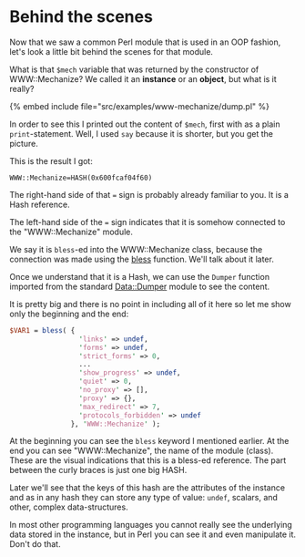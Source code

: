 # Behind the scenes

Now that we saw a common Perl module that is used in an OOP fashion, let's look a little bit behind the scenes for that module.

What is that `$mech` variable that was returned by the constructor of WWW::Mechanize? We called it an **instance** or an **object**, but what is it really?

{% embed include file="src/examples/www-mechanize/dump.pl" %}

In order to see this I printed out the content of `$mech`, first with as a plain `print`-statement. Well, I used `say` because it is shorter, but you get the picture.

This is the result I got:

```
WWW::Mechanize=HASH(0x600fcaf04f60)
```

The right-hand side of that `=` sign is probably already familiar to you. It is a Hash reference.

The left-hand side of the `=` sign indicates that it is somehow connected to the "WWW::Mechanize" module.

We say it is `bless`-ed into the WWW::Mechanize class, because the connection was made using the [bless](https://perldoc.perl.org/functions/bless) function. We'll talk about it later.

Once we understand that it is a Hash, we can use the `Dumper` function imported from the standard [Data::Dumper](https://perldoc.perl.org/Data::Dumper) module to see the content.

It is pretty big and there is no point in including all of it here so let me show only the beginning and the end:


```perl
$VAR1 = bless( {
                 'links' => undef,
                 'forms' => undef,
                 'strict_forms' => 0,
                 ...
                 'show_progress' => undef,
                 'quiet' => 0,
                 'no_proxy' => [],
                 'proxy' => {},
                 'max_redirect' => 7,
                 'protocols_forbidden' => undef
               }, 'WWW::Mechanize' );
```


At the beginning you can see the `bless` keyword I mentioned earlier. At the end you can see "WWW::Mechanize", the name of the module (class).
These are the visual indications that this is a bless-ed reference. The part between the curly braces is just one big HASH.

Later we'll see that the keys of this hash are the attributes of the instance and as in any hash they can store any type of value: `undef`, scalars, and other, complex data-structures.


In most other programming languages you cannot really see the underlying data stored in the instance, but in Perl you can see it and even manipulate it. Don't do that.


